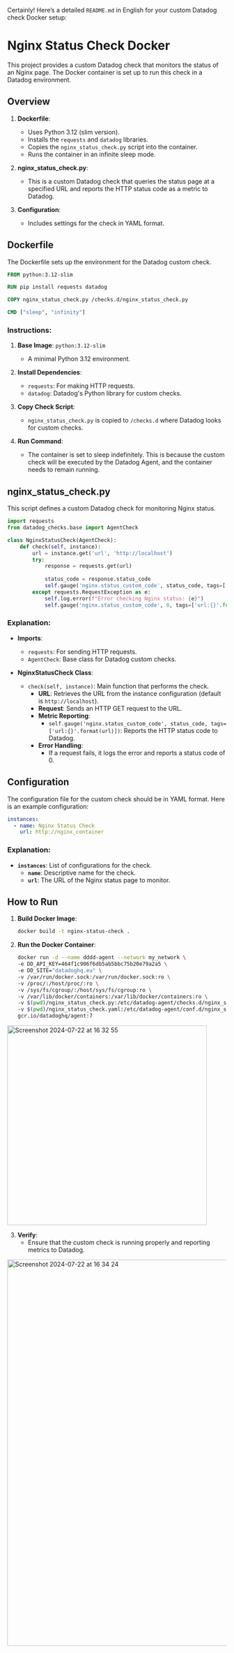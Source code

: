 Certainly! Here’s a detailed `README.md` in English for your custom Datadog check Docker setup:

# Nginx Status Check Docker

This project provides a custom Datadog check that monitors the status of an Nginx page. The Docker container is set up to run this check in a Datadog environment.

## Overview

1. **Dockerfile**:
   - Uses Python 3.12 (slim version).
   - Installs the `requests` and `datadog` libraries.
   - Copies the `nginx_status_check.py` script into the container.
   - Runs the container in an infinite sleep mode.

2. **nginx_status_check.py**:
   - This is a custom Datadog check that queries the status page at a specified URL and reports the HTTP status code as a metric to Datadog.

3. **Configuration**:
   - Includes settings for the check in YAML format.

## Dockerfile

The Dockerfile sets up the environment for the Datadog custom check.

```Dockerfile
FROM python:3.12-slim

RUN pip install requests datadog

COPY nginx_status_check.py /checks.d/nginx_status_check.py

CMD ["sleep", "infinity"]
```

### Instructions:

1. **Base Image**: `python:3.12-slim`
   - A minimal Python 3.12 environment.

2. **Install Dependencies**:
   - `requests`: For making HTTP requests.
   - `datadog`: Datadog's Python library for custom checks.

3. **Copy Check Script**:
   - `nginx_status_check.py` is copied to `/checks.d` where Datadog looks for custom checks.

4. **Run Command**:
   - The container is set to sleep indefinitely. This is because the custom check will be executed by the Datadog Agent, and the container needs to remain running.

## nginx_status_check.py

This script defines a custom Datadog check for monitoring Nginx status.

```python
import requests
from datadog_checks.base import AgentCheck

class NginxStatusCheck(AgentCheck):
    def check(self, instance):
        url = instance.get('url', 'http://localhost')
        try:
            response = requests.get(url)
            
            status_code = response.status_code
            self.gauge('nginx.status_custom_code', status_code, tags=['url:{}'.format(url)])
        except requests.RequestException as e:
            self.log.error(f"Error checking Nginx status: {e}")
            self.gauge('nginx.status_custom_code', 0, tags=['url:{}'.format(url)])
```

### Explanation:

- **Imports**:
  - `requests`: For sending HTTP requests.
  - `AgentCheck`: Base class for Datadog custom checks.

- **NginxStatusCheck Class**:
  - `check(self, instance)`: Main function that performs the check.
    - **URL**: Retrieves the URL from the instance configuration (default is `http://localhost`).
    - **Request**: Sends an HTTP GET request to the URL.
    - **Metric Reporting**:
      - `self.gauge('nginx.status_custom_code', status_code, tags=['url:{}'.format(url)])`: Reports the HTTP status code to Datadog.
    - **Error Handling**:
      - If a request fails, it logs the error and reports a status code of 0.

## Configuration

The configuration file for the custom check should be in YAML format. Here is an example configuration:

```yaml
instances:
  - name: Nginx Status Check
    url: http://nginx_container
```

### Explanation:

- **`instances`**: List of configurations for the check.
  - **`name`**: Descriptive name for the check.
  - **`url`**: The URL of the Nginx status page to monitor.

## How to Run

1. **Build Docker Image**:

    ```sh
    docker build -t nginx-status-check .
    ```

2. **Run the Docker Container**:

    ```sh
    docker run -d --name dddd-agent --network my_network \
    -e DD_API_KEY=464f1c906f6db5ab5bbc75b20e79a2a5 \
    -e DD_SITE="datadoghq.eu" \
    -v /var/run/docker.sock:/var/run/docker.sock:ro \
    -v /proc/:/host/proc/:ro \
    -v /sys/fs/cgroup/:/host/sys/fs/cgroup:ro \
    -v /var/lib/docker/containers:/var/lib/docker/containers:ro \
    -v $(pwd)/nginx_status_check.py:/etc/datadog-agent/checks.d/nginx_status_check.py \
    -v $(pwd)/nginx_status_check.yaml:/etc/datadog-agent/conf.d/nginx_status_check.d/my_custom_check.yaml \
    gcr.io/datadoghq/agent:7
    ```
<img width="458" alt="Screenshot 2024-07-22 at 16 32 55" src="https://github.com/user-attachments/assets/7cd8b3a2-8bcd-4bd0-8f13-a53da7bf47b6">

3. **Verify**:
   - Ensure that the custom check is running properly and reporting metrics to Datadog.

<img width="886" alt="Screenshot 2024-07-22 at 16 34 24" src="https://github.com/user-attachments/assets/a6a6bd7b-bc2d-4bb1-acd0-091eb4a6b84d">
